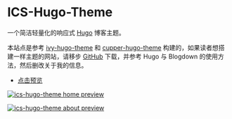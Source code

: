 # ICS-Hugo-Theme


一个简洁轻量化的响应式 [Hugo](https://gohugo.io/) 博客主题。

本站点是参考 [ivy-hugo-theme](https://github.com/shenweiyan/ivy-hugo-theme) 和 [cupper-hugo-theme](https://github.com/shenweiyan/cupper-hugo-theme) 构建的，如果读者想搭建一样主题的网站，请移步 [GitHub](https://github.com/shenweiyan/ics-hugo-theme) 下载，并参考 Hugo 与 Blogdown 的使用方法，然后删改关于我的信息。

- [点击预览](https://www.shumlab.com)

[![ics-hugo-theme home preview](https://cdn.jsdelivr.net/gh/shenweiyan/ICS-Hugo-Theme/static/img/ics-hugo-theme-home.jpg "ics-hugo-theme template preview")](https://www.shumlab.com)

[![ics-hugo-theme about preview](https://cdn.jsdelivr.net/gh/shenweiyan/ICS-Hugo-Theme/static/img/ics-hugo-theme-about.jpg "ics-hugo-theme template preview")](https://www.shumlab.com)


<!-- Security scan triggered at 2025-09-02 14:23:58 -->

<!-- Security scan triggered at 2025-09-02 15:26:01 -->

<!-- Security scan triggered at 2025-09-02 15:26:17 -->

<!-- Security scan triggered at 2025-09-02 15:26:55 -->